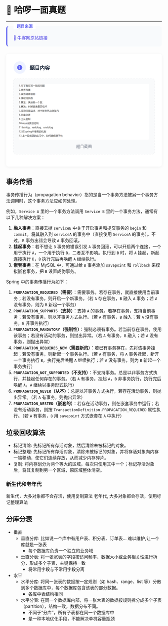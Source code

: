 # 🚀 哈啰一面真题
----
<div style="
    background: #f8fafc;
    padding: 1.2rem;
    border-radius: 8px;
    border-left: 4px solid #6366f1;
    margin-bottom: 1.5rem;
    position: relative;
">
    <div style="
        position: absolute;
        top: -10px;
        left: 20px;
        background: white;
        padding: 0 10px;
        color: #6366f1;
        font-size: 0.8rem;
        font-weight: bold;
    ">
        题目来源
    </div>
    <a href="https://www.nowcoder.com/feed/main/detail/55c8366545de4a1cb7c45f44b2287e6b?sourceSSR=search" 
       target="_blank"
       style="
           color: #4f46e5;
           text-decoration: none;
           font-weight: 500;
           display: inline-block;
           margin-top: 0.5rem;
       ">
        🔗 牛客网原帖链接
    </a>
</div>

<div style="
    background: white;
    border-radius: 8px;
    box-shadow: 0 2px 10px rgba(0,0,0,0.05);
    padding: 1.5rem;
    margin-bottom: 2rem;
">
    <div style="
        display: flex;
        align-items: center;
        margin-bottom: 1rem;
    ">
        <div style="
            width: 40px;
            height: 40px;
            background: #eef2ff;
            border-radius: 50%;
            display: flex;
            align-items: center;
            justify-content: center;
            margin-right: 12px;
        ">
            <svg width="20" height="20" viewBox="0 0 24 24" fill="#6366f1">
                <path d="M12 2C6.48 2 2 6.48 2 12s4.48 10 10 10 10-4.48 10-10S17.52 2 12 2zm1 15h-2v-6h2v6zm0-8h-2V7h2v2z"/>
            </svg>
        </div>
        <h3 style="margin:0;color:#1e293b;">题目内容</h3>
    </div>
    <div style="
        background: #f9fafb;
        border: 1px dashed #e5e7eb;
        border-radius: 6px;
        padding: 1rem;
        text-align: center;
        margin: 1rem 0;
    ">
        <img src="../../../../assets/img/interviews/大厂面经/哈啰/一面/img_5.png" alt="i" style="max-width: 100%; border-radius: 4px;">
        <p style="margin: 0.5rem 0 0; color: #6b7280; font-size: 0.8rem;">题目截图</p>
    </div>
</div>

## 事务传播
事务传播行为（propagation behavior）指的是当一个事务方法被另一个事务方法调用时，这个事务方法应如何处理。

例如，`Service A` 里的一个事务方法调用 `Service B` 里的一个事务方法，通常有以下几种解决方案：
1. **融入事务**：直接去掉 `serviceB` 中关于开启事务和提交事务的 `begin` 和 `commit`，将其融入到 `serviceA` 的事务中（直接使用 `ServiceA` 的事务）。不过，`B` 事务出错会导致 `A` 事务回滚。
2. **挂起事务**：若不想让 `B` 事务的错误引发 `A` 事务回滚，可以开启两个连接，一个用于执行 `A`，一个用于执行 `B`，二者互不影响。执行到 `B` 时，将 `A` 挂起，新起连接执行 `B`，`B` 执行完后再唤醒 `A` 继续执行。
3. **嵌套事务**：在 MySQL 中，可通过给 `B` 事务添加 `savepoint` 和 `rollback` 来模拟嵌套事务，把 `B` 设置成伪事务。

Spring 中的事务传播行为如下：
1. **`PROPAGATION_REQUIRED`（需要）**：需要事务。若存在事务，就直接使用当前事务；若没有事务，则开启一个新事务。（若 `A` 存在事务，`B` 融入 `A` 事务；若 `A` 没有事务，则为 `B` 新起一个事务）
2. **`PROPAGATION_SUPPORTS`（支持）**：支持 `A` 的事务。若存在事务，支持当前事务；若没有事务，则以非事务方式执行。（若 `A` 有事务，`B` 融入；若 `A` 没有事务，`B` 非事务执行）
3. **`PROPAGATION_MANDATORY`（强制性）**：强制必须有事务。若当前存在事务，使用该事务；若没有活动的事务，则抛出异常。（若 `A` 有事务，`B` 融入；若 `A` 没有事务，则抛出异常）
4. **`PROPAGATION_REQUIRES_NEW`（需要新的）**：若已有事务存在，先将该事务挂起；若没有事务，则新起一个事务执行。（若 `A` 有事务，将 `A` 事务挂起，新开一个事务执行 `B`，执行完后唤醒 `A` 继续执行；若 `A` 没有事务，则为 `B` 新起一个事务执行）
5. **`PROPAGATION_NOT_SUPPORTED`（不支持）**：不支持事务。总是以非事务方式执行，并挂起任何存在的事务。（若 `A` 有事务，挂起 `A`，`B` 非事务执行，执行完后唤醒 `A`，`A` 继续以事务形式执行）
6. **`PROPAGATION_NEVER`（从不）**：总是以非事务方式执行，若存在活动事务，则抛出异常。（若 `A` 有事务，则抛出异常）
7. **`PROPAGATION_NESTED`（嵌套的）**：若存在活动事务，则在嵌套事务中运行；若没有活动事务，则按 `TransactionDefinition.PROPAGATION_REQUIRED` 属性执行。（若 `A` 有事务，`B` 用 `savepoint` 方式嵌套在 `A` 中执行） 

## 垃圾回收算法
- 标记清除: 先标记所有存活对象，然后清除未被标记的对象。
- 标记整理: 先标记所有存活对象，清除未被标记的对象，并将存活对象向内存一端移动，使它们连续存放，从而减少内存碎片。
- 复制: 将内存划分为两个等大的区域，每次只使用其中一个；标记存活对象后，将其复制到另一个区域，原区域整体清空。
### 新生代和老年代
新生代，大多对象都不会存活，使用复制算法
老年代, 大多对象都会存活，使用标记整理算法

## 分库分表
- 垂直
  - 垂直分库: 比如说一个库中有用户表、积分表、订单表... 难以维护,让一个库就是一张表
    - 每个数据库负责一个独立的业务域
  - 垂直分表: 将一张宽表的字段按访问频率、数据大小或业务相关性进行拆分，形成多个子表，主键保持一致
    - 将常用字段与不常用字段分离
- 水平
  - 水平分库: 将同一张表的数据按一定规则（如 hash、range、list 等）分散到多个数据库中，每个数据库包含该表的部分数据。
    - 各库中表结构相同
  - 水平分表: 在同一个数据库内部，将一张大表的数据按规则拆分成多个子表（partition），结构一致，数据分布不同。
    - 不同于“分库”，所有子表都在同一个数据库中
    - 是一种本地优化手段，不能解决单机容量瓶颈